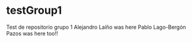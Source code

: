 # testGroup1
Test de repositorio grupo 1
Alejandro Laíño was here
Pablo Lago-Bergón Pazos was here too!!